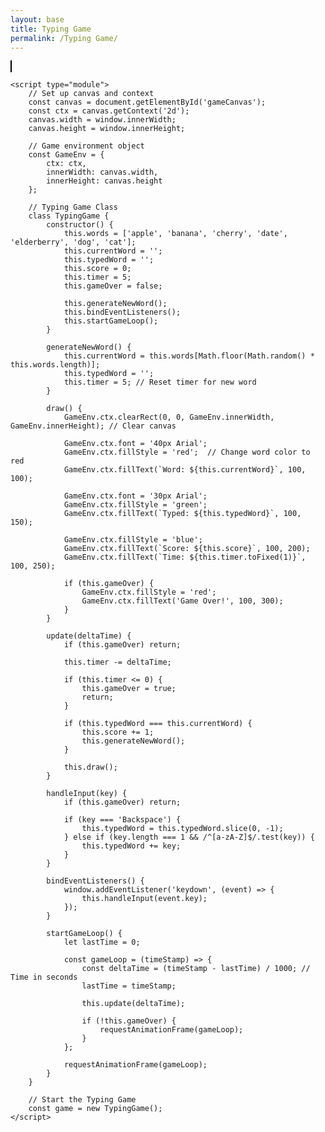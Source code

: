 ```yaml
---
layout: base
title: Typing Game
permalink: /Typing Game/
---
```



<!DOCTYPE html>
<html lang="en">
<head>
    <meta charset="UTF-8">
    <meta name="viewport" content="width=device-width, initial-scale=1.0">
    <title>Typing Game</title>
    <style>
        canvas {
            border: 1px solid black;
        }
    </style>
</head>
<body>
    <canvas id="gameCanvas"></canvas>

    <script type="module">
        // Set up canvas and context
        const canvas = document.getElementById('gameCanvas');
        const ctx = canvas.getContext('2d');
        canvas.width = window.innerWidth;
        canvas.height = window.innerHeight;

        // Game environment object
        const GameEnv = {
            ctx: ctx,
            innerWidth: canvas.width,
            innerHeight: canvas.height
        };

        // Typing Game Class
        class TypingGame {
            constructor() {
                this.words = ['apple', 'banana', 'cherry', 'date', 'elderberry', 'dog', 'cat'];
                this.currentWord = '';
                this.typedWord = '';
                this.score = 0;
                this.timer = 5;
                this.gameOver = false;

                this.generateNewWord();
                this.bindEventListeners();
                this.startGameLoop();
            }

            generateNewWord() {
                this.currentWord = this.words[Math.floor(Math.random() * this.words.length)];
                this.typedWord = '';
                this.timer = 5; // Reset timer for new word
            }

            draw() {
                GameEnv.ctx.clearRect(0, 0, GameEnv.innerWidth, GameEnv.innerHeight); // Clear canvas

                GameEnv.ctx.font = '40px Arial';
                GameEnv.ctx.fillStyle = 'red';  // Change word color to red
                GameEnv.ctx.fillText(`Word: ${this.currentWord}`, 100, 100);

                GameEnv.ctx.font = '30px Arial';
                GameEnv.ctx.fillStyle = 'green';
                GameEnv.ctx.fillText(`Typed: ${this.typedWord}`, 100, 150);

                GameEnv.ctx.fillStyle = 'blue';
                GameEnv.ctx.fillText(`Score: ${this.score}`, 100, 200);
                GameEnv.ctx.fillText(`Time: ${this.timer.toFixed(1)}`, 100, 250);

                if (this.gameOver) {
                    GameEnv.ctx.fillStyle = 'red';
                    GameEnv.ctx.fillText('Game Over!', 100, 300);
                }
            }

            update(deltaTime) {
                if (this.gameOver) return;

                this.timer -= deltaTime;

                if (this.timer <= 0) {
                    this.gameOver = true;
                    return;
                }

                if (this.typedWord === this.currentWord) {
                    this.score += 1;
                    this.generateNewWord();
                }

                this.draw();
            }

            handleInput(key) {
                if (this.gameOver) return;

                if (key === 'Backspace') {
                    this.typedWord = this.typedWord.slice(0, -1);
                } else if (key.length === 1 && /^[a-zA-Z]$/.test(key)) {
                    this.typedWord += key;
                }
            }

            bindEventListeners() {
                window.addEventListener('keydown', (event) => {
                    this.handleInput(event.key);
                });
            }

            startGameLoop() {
                let lastTime = 0;

                const gameLoop = (timeStamp) => {
                    const deltaTime = (timeStamp - lastTime) / 1000; // Time in seconds
                    lastTime = timeStamp;

                    this.update(deltaTime);

                    if (!this.gameOver) {
                        requestAnimationFrame(gameLoop);
                    }
                };

                requestAnimationFrame(gameLoop);
            }
        }

        // Start the Typing Game
        const game = new TypingGame();
    </script>
</body>
</html>




